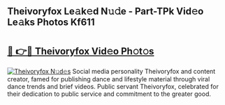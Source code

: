 ## Theivoryfox Le𝚊k𝚎d N𝚞𝚍e - Part-TPk Vid𝚎o Le𝚊ks Photos Kf611

# <h2><a href="http://fbepmxg.evod.top/?m=Theivoryfox">🔗 👉🔴 Theivoryfox Vid𝚎o Ph𝚘t𝚘s</a></h2>

[![Theivoryfox N𝚞d𝚎s](https://i.imgur.com/8V9OHl7.gif)](http://fbepmxg.evod.top/?m=Theivoryfox)
Social media personality Theivoryfox and content creator, famed for publishing dance and lifestyle material through viral dance trends and brief videos. Public servant Theivoryfox, celebrated for their dedication to public service and commitment to the greater good. 
